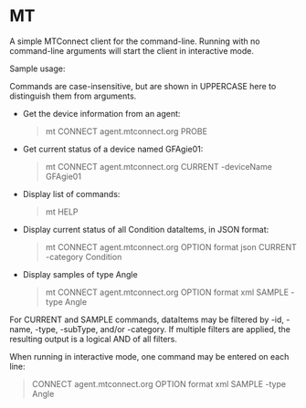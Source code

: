 # MT

A simple MTConnect client for the command-line. Running with no command-line arguments will start the client in interactive mode.

Sample usage:

Commands are case-insensitive, but are shown in UPPERCASE here to distinguish them from arguments.

- Get the device information from an agent:
  > mt CONNECT agent.mtconnect.org PROBE

- Get current status of a device named GFAgie01:
  > mt CONNECT agent.mtconnect.org CURRENT -deviceName GFAgie01

- Display list of commands:
  > mt HELP
  
- Display current status of all Condition dataItems, in JSON format:
  > mt CONNECT agent.mtconnect.org OPTION format json CURRENT -category Condition

- Display samples of type Angle
  > mt CONNECT agent.mtconnect.org OPTION format xml SAMPLE -type Angle

For CURRENT and SAMPLE commands, dataItems may be filtered by -id, -name, -type, -subType, and/or -category. 
If multiple filters are applied, the resulting output is a logical AND of all filters.

When running in interactive mode, one command may be entered on each line:

  > CONNECT agent.mtconnect.org
  > OPTION format xml
  > SAMPLE -type Angle